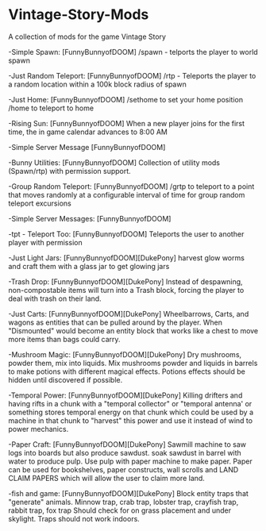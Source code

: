 # Vintage-Story-Mods
A collection of mods for the game Vintage Story

-Simple Spawn: [FunnyBunnyofDOOM]
  /spawn - telports the player to world spawn
  
-Just Random Teleport: [FunnyBunnyofDOOM]
  /rtp - Teleports the player to a random location within a 100k block radius of spawn
  
-Just Home: [FunnyBunnyofDOOM]
  /sethome to set your home position /home to teleport to home
  
-Rising Sun: [FunnyBunnyofDOOM]
  When a new player joins for the first time, the in game calendar advances to 8:00 AM

-Simple Server Message [FunnyBunnyofDOOM]

-Bunny Utilities: [FunnyBunnyofDOOM]
  Collection of utility mods (Spawn/rtp) with permission support.

-Group Random Teleport: [FunnyBunnyofDOOM]
    /grtp to teleport to a point that moves randomly at a configurable interval of time for group random teleport excursions
  
-Simple Server Messages: [FunnyBunnyofDOOM]

-tpt - Teleport Too: [FunnyBunnyofDOOM]
	Teleports the user to another player with permission

-Just Light Jars: [FunnyBunnyofDOOM][DukePony]
  harvest glow worms and craft them with a glass jar to get glowing jars  

-Trash Drop: [FunnyBunnyofDOOM][DukePony]
	Instead of despawning, non-compostable items will turn into a Trash block, forcing the player to deal with trash on their land.

-Just Carts: [FunnyBunnyofDOOM][DukePony]
	Wheelbarrows, Carts, and wagons as entities that can be pulled around by the player. When "Dismounted" would become an entity block that works like a chest to move more items than bags could carry. 

-Mushroom Magic: [FunnyBunnyofDOOM][DukePony]
	Dry mushrooms, powder them, mix into liquids. Mix mushrooms powder and liquids in barrels to make potions with different magical effects. Potions effects should be hidden until discovered if possible.

-Temporal Power: [FunnyBunnyofDOOM][DukePony]
	Killing drifters and having rifts in a chunk with a "temporal collector" or "temporal antenna' or something stores temporal energy on that chunk which could be used by a machine in that chunk to "harvest" this power and use it instead of wind to power mechanics.   

-Paper Craft: [FunnyBunnyofDOOM][DukePony]
	Sawmill machine to saw logs into boards but also produce sawdust. soak sawdust in barrel with water to produce pulp. Use pulp with paper machine to make paper. Paper can be used for bookshelves, paper constructs, wall scrolls and LAND CLAIM PAPERS which will allow the user to claim more land.

-fish and game: [FunnyBunnyofDOOM][DukePony]
        Block entity traps that "generate" animals. Minnow trap, crab trap, lobster trap, crayfish trap, rabbit trap, fox trap
        Should check for on grass placement and under skylight. Traps should not work indoors. 
